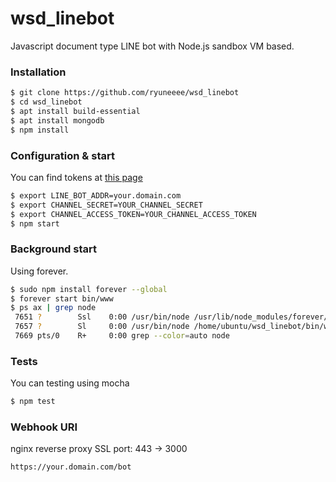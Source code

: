 # wsd_linebot
Javascript document type LINE bot with Node.js sandbox VM based.


### Installation
```bash
$ git clone https://github.com/ryuneeee/wsd_linebot
$ cd wsd_linebot
$ apt install build-essential
$ apt install mongodb
$ npm install
```


### Configuration & start

You can find tokens at [this page](https://developers.line.me/console/)
```bash
$ export LINE_BOT_ADDR=your.domain.com
$ export CHANNEL_SECRET=YOUR_CHANNEL_SECRET
$ export CHANNEL_ACCESS_TOKEN=YOUR_CHANNEL_ACCESS_TOKEN
$ npm start
```

### Background start
Using forever.
```bash
$ sudo npm install forever --global
$ forever start bin/www
$ ps ax | grep node
 7651 ?        Ssl    0:00 /usr/bin/node /usr/lib/node_modules/forever/bin/monitor bin/www
 7657 ?        Sl     0:00 /usr/bin/node /home/ubuntu/wsd_linebot/bin/www
 7669 pts/0    R+     0:00 grep --color=auto node
```

### Tests
You can testing using mocha
```bash
$ npm test
```

### Webhook URI
nginx reverse proxy SSL port: 443 -> 3000
```
https://your.domain.com/bot
```
